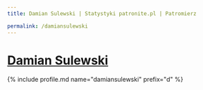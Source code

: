 ```yaml
---
title: Damian Sulewski | Statystyki patronite.pl | Patromierz

permalink: /damiansulewski
---
```


# [Damian Sulewski](https://patronite.pl/damiansulewski)

{% include profile.md name="damiansulewski" prefix="d" %}
